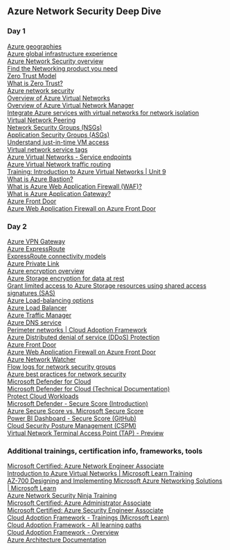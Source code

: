 ## Azure Network Security Deep Dive
### Day 1
[Azure geographies](https://azure.microsoft.com/explore/global-infrastructure/geographies/?WT.mc_id=AZ-MVP-5002880#overview)\
[Azure global infrastructure experience](https://datacenters.microsoft.com/globe/explore?WT.mc_id=AZ-MVP-5002880)\
[Azure Network Security overview](https://learn.microsoft.com/azure/security/fundamentals/network-overview?WT.mc_id=AZ-MVP-5002880)\
[Find the Networking product you need](https://azure.microsoft.com/products/category/networking?WT.mc_id=AZ-MVP-5002880)\
[Zero Trust Model](https://www.microsoft.com/security/business/zero-trust?WT.mc_id=AZ-MVP-5002880)\
[What is Zero Trust?](https://learn.microsoft.com/security/zero-trust/zero-trust-overview?WT.mc_id=AZ-MVP-5002880)\
[Azure network security](https://azure.microsoft.com/solutions/network-security/?WT.mc_id=AZ-MVP-5002880)\
[Overview of Azure Virtual Networks](https://learn.microsoft.com/azure/virtual-network/virtual-networks-overview?WT.mc_id=AZ-MVP-5002880)\
[Overview of Azure Virtual Network Manager](https://learn.microsoft.com/azure/virtual-network-manager/overview?WT.mc_id=AZ-MVP-5002880)\
[Integrate Azure services with virtual networks for network isolation](https://learn.microsoft.com/azure/virtual-network/vnet-integration-for-azure-services?WT.mc_id=AZ-MVP-5002880)\
[Virtual Network Peering](https://learn.microsoft.com/azure/virtual-network/virtual-network-peering-overview?WT.mc_id=AZ-MVP-5002880)\
[Network Security Groups (NSGs)](https://learn.microsoft.com/azure/virtual-network/network-security-groups-overview?WT.mc_id=AZ-MVP-5002880)\
[Application Security Groups (ASGs)](https://learn.microsoft.com/azure/virtual-network/application-security-groups?WT.mc_id=AZ-MVP-5002880)\
[Understand just-in-time VM access](https://learn.microsoft.com/training/modules/azure-security-center/15-understand-just-in-time-vm-access/?WT.mc_id=AZ-MVP-5002880)\
[Virtual network service tags](https://learn.microsoft.com/azure/virtual-network/service-tags-overview?WT.mc_id=AZ-MVP-5002880)\
[Azure Virtual Networks - Service endpoints](https://learn.microsoft.com/azure/virtual-network/virtual-network-service-endpoints-overview?WT.mc_id=AZ-MVP-5002880)\
[Azure Virtual Network traffic routing](https://learn.microsoft.com/azure/virtual-network/virtual-networks-udr-overview?WT.mc_id=AZ-MVP-5002880)\
[Training: Introduction to Azure Virtual Networks | Unit 9](https://learn.microsoft.com/training/modules/introduction-to-azure-virtual-networks/9-implement-virtual-network-traffic-routing/?WT.mc_id=AZ-MVP-5002880)\
[What is Azure Bastion?](https://learn.microsoft.com/azure/bastion/bastion-overview?WT.mc_id=AZ-MVP-5002880)\
[What is Azure Web Application Firewall (WAF)\?](https://learn.microsoft.com/azure/web-application-firewall/overview?WT.mc_id=AZ-MVP-5002880)\
[What is Azure Application Gateway?](https://learn.microsoft.com/azure/application-gateway/overview?WT.mc_id=AZ-MVP-5002880)\
[Azure Front Door](https://learn.microsoft.com/azure/frontdoor/front-door-overview?WT.mc_id=AZ-MVP-5002880)\
[Azure Web Application Firewall on Azure Front Door](https://learn.microsoft.com/azure/web-application-firewall/afds/afds-overview?WT.mc_id=AZ-MVP-5002880)

### Day 2
[Azure VPN Gateway](https://learn.microsoft.com/azure/vpn-gateway/vpn-gateway-about-vpngateways?WT.mc_id=AZ-MVP-5002880)\
[Azure ExpressRoute](https://learn.microsoft.com/azure/expressroute/expressroute-introduction?WT.mc_id=AZ-MVP-5002880)\
[ExpressRoute connectivity models](https://learn.microsoft.com/azure/expressroute/expressroute-connectivity-models?WT.mc_id=AZ-MVP-5002880)\
[Azure Private Link](https://learn.microsoft.com/azure/private-link/private-link-overview?WT.mc_id=AZ-MVP-5002880)\
[Azure encryption overview](https://learn.microsoft.com/azure/security/fundamentals/encryption-overview?WT.mc_id=AZ-MVP-5002880)\
[Azure Storage encryption for data at rest](https://learn.microsoft.com/azure/storage/common/storage-service-encryption?toc=%2Fazure%2Fstorage%2Fblobs%2Ftoc.json&bc=%2Fazure%2Fstorage%2Fblobs%2Fbreadcrumb%2Ftoc.json&WT.mc_id=AZ-MVP-5002880)\
[Grant limited access to Azure Storage resources using shared access signatures (SAS)](https://learn.microsoft.com/azure/storage/common/storage-sas-overview?toc=%2Fazure%2Fstorage%2Fblobs%2Ftoc.json&bc=%2Fazure%2Fstorage%2Fblobs%2Fbreadcrumb%2Ftoc.json&WT.mc_id=AZ-MVP-5002880)\
[Azure Load-balancing options](https://learn.microsoft.com/azure/architecture/guide/technology-choices/load-balancing-overview?WT.mc_id=AZ-MVP-5002880)\
[Azure Load Balancer](https://learn.microsoft.com/azure/load-balancer/load-balancer-overview?WT.mc_id=AZ-MVP-5002880)\
[Azure Traffic Manager](https://learn.microsoft.com/azure/traffic-manager/traffic-manager-overview?WT.mc_id=AZ-MVP-5002880)\
[Azure DNS service](https://learn.microsoft.com/azure/dns/dns-overview?WT.mc_id=AZ-MVP-5002880)\
[Perimeter networks | Cloud Adoption Framework](https://learn.microsoft.com/azure/cloud-adoption-framework/ready/azure-best-practices/perimeter-networks?WT.mc_id=AZ-MVP-5002880)\
[Azure Distributed denial of service (DDoS) Protection](https://learn.microsoft.com/azure/ddos-protection/ddos-protection-overview?WT.mc_id=AZ-MVP-5002880)\
[Azure Front Door](https://learn.microsoft.com/azure/frontdoor/front-door-overview?WT.mc_id=AZ-MVP-5002880)\
[Azure Web Application Firewall on Azure Front Door](https://learn.microsoft.com/azure/web-application-firewall/afds/afds-overview?WT.mc_id=AZ-MVP-5002880)\
[Azure Network Watcher](https://learn.microsoft.com/azure/network-watcher/network-watcher-monitoring-overview)\
[Flow logs for network security groups](https://learn.microsoft.com/azure/network-watcher/network-watcher-nsg-flow-logging-overview?WT.mc_id=AZ-MVP-5002880)\
[Azure best practices for network security](https://learn.microsoft.com/azure/security/fundamentals/network-best-practices?WT.mc_id=AZ-MVP-5002880)\
[Microsoft Defender for Cloud](https://www.microsoft.com/security/business/cloud-security/microsoft-defender-cloud?WT.mc_id=AZ-MVP-5002880)\
[Microsoft Defender for Cloud (Technical Documentation)](https://learn.microsoft.com/azure/defender-for-cloud/defender-for-cloud-introduction?WT.mc_id=AZ-MVP-5002880)\
[Protect Cloud Workloads](https://learn.microsoft.com/azure/defender-for-cloud/defender-for-cloud-introduction?WT.mc_id=AZ-MVP-5002880#protect-cloud-workloads)\
[Microsoft Defender - Secure Score (Introduction)](https://learn.microsoft.com/azure/defender-for-cloud/secure-score-security-controls?WT.mc_id=AZ-MVP-5002880#introduction-to-secure-score)\
[Azure Secure Score vs. Microsoft Secure Score](https://techcommunity.microsoft.com/t5/microsoft-defender-for-cloud/azure-secure-score-vs-microsoft-secure-score/ba-p/2459684?WT.mc_id=AZ-MVP-5002880)\
[Power BI Dashboard - Secure Score (GitHub)](https://github.com/Azure/Azure-Security-Center/tree/master/Secure%20Score?WT.mc_id=AZ-MVP-5002880)\
[Cloud Security Posture Management (CSPM)](https://learn.microsoft.com/azure/defender-for-cloud/concept-cloud-security-posture-management?WT.mc_id=AZ-MVP-5002880)\
[Virtual Network Terminal Access Point (TAP) - Preview](https://learn.microsoft.com/azure/virtual-network/virtual-network-tap-overview?WT.mc_id=AZ-MVP-5002880)

### Additional trainings, certification info, frameworks, tools
[Microsoft Certified: Azure Network Engineer Associate](https://learn.microsoft.com/certifications/azure-network-engineer-associate/?WT.mc_id=AZ-MVP-5002880)\
[Introduction to Azure Virtual Networks | Microsoft Learn Training](https://learn.microsoft.com/training/modules/introduction-to-azure-virtual-networks/)\
[AZ-700 Designing and Implementing Microsoft Azure Networking Solutions | Microsoft Learn](https://learn.microsoft.com/training/paths/design-implement-microsoft-azure-networking-solutions-az-700/?WT.mc_id=AZ-MVP-5002880)\
[Azure Network Security Ninja Training](https://techcommunity.microsoft.com/t5/azure-network-security-blog/azure-network-security-ninja-training/ba-p/2356101?WT.mc_id=AZ-MVP-5002880)\
[Microsoft Certified: Azure Administrator Associate](https://learn.microsoft.com/certifications/azure-administrator/?WT.mc_id=AZ-MVP-5002880)\
[Microsoft Certified: Azure Security Engineer Associate](https://learn.microsoft.com/certifications/azure-security-engineer/?WT.mc_id=AZ-MVP-5002880)\
[Cloud Adoption Framework - Trainings (Microsoft Learn)](https://learn.microsoft.com/training/modules/microsoft-cloud-adoption-framework-for-azure?WT.mc_id=AZ-MVP-5002880)\
[Cloud Adoption Framework - All learning paths](https://learn.microsoft.com/training/paths/cloud-adoption-framework?WT.mc_id=AZ-MVP-5002880)\
[Cloud Adoption Framework - Overview](https://docs.microsoft.com/azure/cloud-adoption-framework/overview?WT.mc_id=AZ-MVP-5002880)\
[Azure Architecture Documentation](https://learn.microsoft.com/azure/architecture?WT.mc_id=AZ-MVP-5002880)